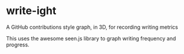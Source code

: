 # write-ight
A GitHub contributions style graph, in 3D, for recording writing metrics

This uses the awesome seen.js library to graph writing frequency and progress.
